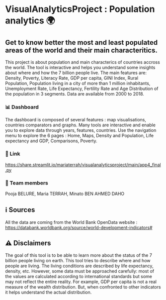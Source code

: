 # VisualAnalyticsProject : Population analytics :earth_africa:
## Get to know better the most and least populated areas of the world and their main characteritics.
This project is about population and main characterics of countries accross the world. The tool is interactive and helps you understand some insights about where and how the 7 billion people live. The main features are: Density, Poverty, Literacy Rate, GDP per capita, GINI Index, Rural Population, Population living in a city of more than 1 million inhabitants, Unemployment Rate, Life Expectancy, Fertility Rate and Age  Distribution of the population in 3 segments. Data are available from 2000 to 2018.
### :bar_chart: Dashboard 
The dashboard is composed of several features : map visualisations, countries comparators and graphs. Many tools are interactive and enable you to explore data through years, features, countries. Use the navigation menu to explore the 6 pages : Home, Maps, Density and Population, Life expectancy and GDP, Comparisons, Poverty.
### :link: Link
https://share.streamlit.io/mariaterrah/visualanalyticsproject/main/app4_final.py
### :two_women_holding_hands: Team members
Pooja BELURE,
Maria TERRAH,
Minato BEN AHMED DAHO
## :information_source: Sources
All the data are coming from the World Bank OpenData website :
https://databank.worldbank.org/source/world-development-indicators#

## :warning: Disclaimers 
The goal of this tool is to be able to learn more about the status of the 7 billion people living on earth. This tool tries to describe where and how people are living. The living conditions are described by life expectancy, density, etc. However, some data must be approached carefully: most of the values are calculated according to international standards but some may not reflect the entire reality. For example, GDP per capita is not a real measure of the wealth distribution. But, when confronted to other indicators it helps understand the actual distribution.
